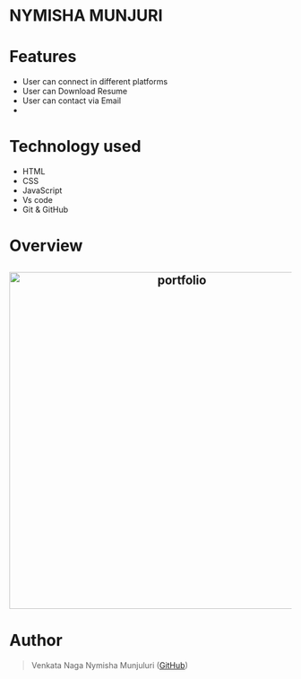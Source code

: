# NYMISHA MUNJURI
# Features

- User can connect in different platforms
- User can Download Resume
- User can contact via Email
- 

# Technology used 

- HTML
- CSS
- JavaScript
- Vs code
- Git & GitHub

# Overview

<h2 align="center">
  <img src="" alt="portfolio" width="600px" />
  <br>
</h2>

# Author

> Venkata Naga Nymisha Munjuluri ([GitHub]())